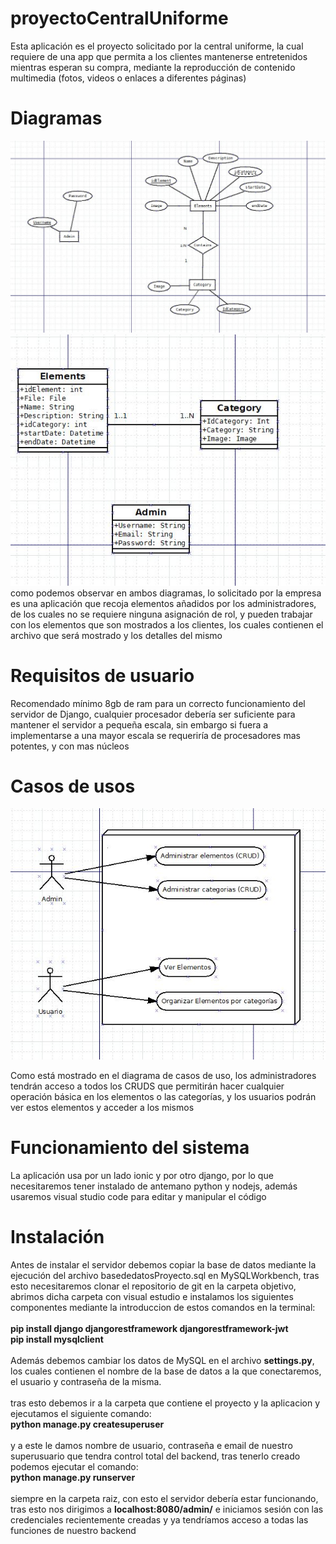 # proyectoCentralUniforme

Esta aplicación es el proyecto solicitado por la central uniforme, la cual requiere de una app que permita a los clientes mantenerse entretenidos
mientras esperan su compra, mediante la reproducción de contenido multimedia (fotos, videos o enlaces a diferentes páginas)

# Diagramas
![alt text](imagenes/DiagramaER.jpg)
![alt text](imagenes/DiagramaUML.jpg) <br/>
como podemos observar en ambos diagramas, lo solicitado por la empresa es una aplicación que recoja elementos añadidos por los administradores, de los cuales no se requiere ninguna asignación de rol, y pueden trabajar con los elementos que son mostrados a los clientes, los cuales contienen el archivo que será mostrado y los detalles del mismo

# Requisitos de usuario

Recomendado mínimo 8gb de ram para un correcto funcionamiento del servidor de Django, cualquier procesador debería ser suficiente para mantener el servidor a pequeña escala, sin embargo si fuera a implementarse a una mayor escala se requeriría de procesadores mas potentes, y con mas núcleos

# Casos de usos
![alt text](imagenes/Casosdeuso.JPG)<br/>

Como está mostrado en el diagrama de casos de uso, los administradores tendrán acceso a todos los CRUDS que permitirán hacer cualquier operación básica en los elementos o las categorías, y los usuarios podrán ver estos elementos y acceder a los mismos
# Funcionamiento del sistema

La aplicación usa por un lado ionic y por otro django, por lo que necesitaremos tener instalado de antemano python y nodejs, además usaremos visual studio code para editar y manipular el código

# Instalación
Antes de instalar el servidor debemos copiar la base de datos mediante la ejecución del archivo basededatosProyecto.sql en MySQLWorkbench, tras esto necesitaremos clonar el repositorio de git en la carpeta objetivo, abrimos dicha carpeta con visual estudio e instalamos los siguientes componentes mediante la introduccion de estos comandos en la terminal:
<br/><br/>
<b>pip install django djangorestframework djangorestframework-jwt</b> <br/>
<b>pip install mysqlclient</b><br/><br/>
Además debemos cambiar los datos de MySQL en el archivo <b>settings.py</b>, los cuales contienen el nombre de la base de datos a la que conectaremos, el usuario y contraseña de la misma.
<br/><br/>
tras esto debemos ir a la carpeta que contiene el proyecto y la aplicacion y ejecutamos el siguiente comando: <br/>
<b>python manage.py createsuperuser</b>
<br/><br/>
y a este le damos nombre de usuario, contraseña e email de nuestro superusuario que tendra control total del backend, tras tenerlo creado podemos ejecutar el comando:
<br/> <b>python manage.py runserver</b>
<br/><br/> siempre en la carpeta raiz, con esto el servidor debería estar funcionando, tras esto nos dirigimos a <b>localhost:8080/admin/</b> e iniciamos sesión con las credenciales recientemente creadas y ya tendríamos acceso a todas las funciones de nuestro backend
